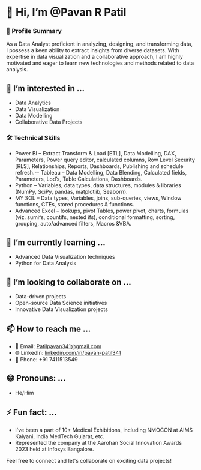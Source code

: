 # 👋 Hi, I’m @Pavan R Patil 

### 🚀 Profile Summary
As a Data Analyst proficient in analyzing, designing, and transforming data, I possess a keen ability to extract insights from diverse datasets. 
With expertise in data visualization and a collaborative approach, I am highly motivated and eager to learn new technologies 
and methods related to data analysis.

## 👀 I’m interested in ...
- Data Analytics
- Data Visualization
- Data Modelling
- Collaborative Data Projects
  
### 🛠️ Technical Skills
- Power BI – Extract Transform & Load [ETL], Data Modelling, DAX, Parameters, Power query editor, calculated columns, Row Level Security [RLS], Relationships, Reports, Dashboards, Publishing and schedule refresh.-- Tableau – Data Modelling, Data Blending, Calculated fields, Parameters, Lod’s, Table Calculations, Dashboards.
- Python – Variables, data types, data structures, modules & libraries (NumPy, SciPy, pandas, matplotlib, Seaborn).
- MY SQL – Data types, Variables, joins, sub-queries, views, Window functions, CTEs, stored procedures & functions.
- Advanced Excel – lookups, pivot Tables, power pivot, charts, formulas (viz. sumifs, countifs, nested ifs), conditional formatting, sorting, grouping, auto/advanced filters, Macros &VBA.

  
## 🌱 I’m currently learning ...
- Advanced Data Visualization techniques
- Python for Data Analysis


## 💞️ I’m looking to collaborate on ...
- Data-driven projects
- Open-source Data Science initiatives
- Innovative Data Visualization projects

## 📫 How to reach me ...
- 📧 Email: Patilpavan341@gmail.com
- 🌐 LinkedIn: [linkedin.com/in/pavan-patil341](linkedin.com/in/pavan-patil341)
- 📱 Phone: +91 7411513549

## 😄 Pronouns: ...
- He/Him

## ⚡ Fun fact: ...
- I've been a part of 10+ Medical Exhibitions, including NMOCON at AIMS Kalyani, India MedTech Gujarat, etc.
- Represented the company at the Aarohan Social Innovation Awards 2023 held at Infosys Bangalore.

Feel free to connect and let's collaborate on exciting data projects!


<!---
PavanPatil341/PavanPatil341 is a ✨ special ✨ repository because its `README.md` (this file) appears on your GitHub profile.
You can click the Preview link to take a look at your changes.
--->
